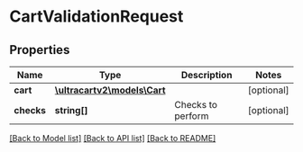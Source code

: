 # CartValidationRequest

## Properties
Name | Type | Description | Notes
------------ | ------------- | ------------- | -------------
**cart** | [**\ultracartv2\models\Cart**](Cart.md) |  | [optional] 
**checks** | **string[]** | Checks to perform | [optional] 

[[Back to Model list]](../README.md#documentation-for-models) [[Back to API list]](../README.md#documentation-for-api-endpoints) [[Back to README]](../README.md)


